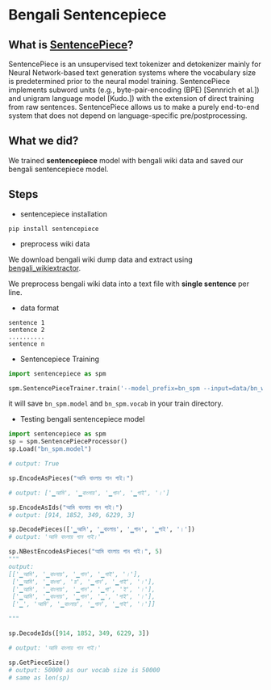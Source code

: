 # Bengali Sentencepiece

## What is [SentencePiece](https://github.com/google/sentencepiece)?
SentencePiece is an unsupervised text tokenizer and detokenizer mainly for Neural Network-based text generation systems where the vocabulary size is predetermined prior to the neural model training. SentencePiece implements subword units (e.g., byte-pair-encoding (BPE) [Sennrich et al.]) and unigram language model [Kudo.]) with the extension of direct training from raw sentences. SentencePiece allows us to make a purely end-to-end system that does not depend on language-specific pre/postprocessing.

## What we did?
We trained **sentencepiece** model with bengali wiki data and saved our bengali sentencepiece model. 

## Steps

* sentencepiece installation

```pip install sentencepiece```

* preprocess wiki data

We download bengali wiki dump data and extract using [bengali_wikiextractor](https://github.com/sagorbrur/bn_wikiextractor).

We preprocess bengali wiki data into a text file with **single sentence** per line. 

 - data format

```
sentence 1
sentence 2
..........
sentence n
```

* Sentencepiece Training

```py
import sentencepiece as spm

spm.SentencePieceTrainer.train('--model_prefix=bn_spm --input=data/bn_wiki.txt --vocab_size=50000')

```

it will save `bn_spm.model` and `bn_spm.vocab` in your train directory.

* Testing bengali sentencepiece model

```py
import sentencepiece as spm
sp = spm.SentencePieceProcessor()
sp.Load("bn_spm.model")

# output: True
```

```py
sp.EncodeAsPieces("আমি বাংলায় গান গাই।")

# output: ['▁আমি', '▁বাংলায়', '▁গান', '▁গাই', '।']
```

```py
sp.EncodeAsIds("আমি বাংলায় গান গাই।")
# output: [914, 1852, 349, 6229, 3]
```

```py
sp.DecodePieces(['▁আমি', '▁বাংলায়', '▁গান', '▁গাই', '।'])
# output: 'আমি বাংলায় গান গাই।'

```

```py
sp.NBestEncodeAsPieces("আমি বাংলায় গান গাই।", 5)
"""
output:
[['▁আমি', '▁বাংলায়', '▁গান', '▁গাই', '।'],
 ['▁আমি', '▁বাংলা', 'য়', '▁গান', '▁গাই', '।'],
 ['▁আমি', '▁বাংলায়', '▁গান', '▁গা', 'ই', '।'],
 ['▁আমি', '▁বাংলায়', '▁গান', '▁', 'গাই', '।'],
 ['▁', 'আমি', '▁বাংলায়', '▁গান', '▁গাই', '।']]

"""

```

```py
sp.DecodeIds([914, 1852, 349, 6229, 3])

# output: 'আমি বাংলায় গান গাই।'

```

```py
sp.GetPieceSize()
# output: 50000 as our vocab size is 50000
# same as len(sp)

```






